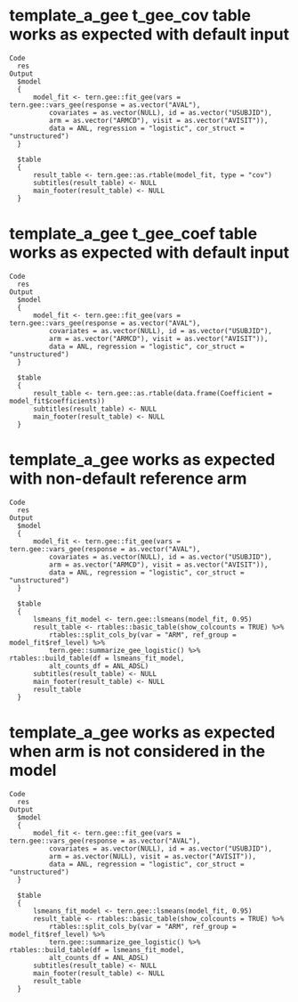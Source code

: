 # template_a_gee t_gee_cov table works as expected with default input

    Code
      res
    Output
      $model
      {
          model_fit <- tern.gee::fit_gee(vars = tern.gee::vars_gee(response = as.vector("AVAL"), 
              covariates = as.vector(NULL), id = as.vector("USUBJID"), 
              arm = as.vector("ARMCD"), visit = as.vector("AVISIT")), 
              data = ANL, regression = "logistic", cor_struct = "unstructured")
      }
      
      $table
      {
          result_table <- tern.gee::as.rtable(model_fit, type = "cov")
          subtitles(result_table) <- NULL
          main_footer(result_table) <- NULL
      }
      

# template_a_gee t_gee_coef table works as expected with default input

    Code
      res
    Output
      $model
      {
          model_fit <- tern.gee::fit_gee(vars = tern.gee::vars_gee(response = as.vector("AVAL"), 
              covariates = as.vector(NULL), id = as.vector("USUBJID"), 
              arm = as.vector("ARMCD"), visit = as.vector("AVISIT")), 
              data = ANL, regression = "logistic", cor_struct = "unstructured")
      }
      
      $table
      {
          result_table <- tern.gee::as.rtable(data.frame(Coefficient = model_fit$coefficients))
          subtitles(result_table) <- NULL
          main_footer(result_table) <- NULL
      }
      

# template_a_gee works as expected with non-default reference arm

    Code
      res
    Output
      $model
      {
          model_fit <- tern.gee::fit_gee(vars = tern.gee::vars_gee(response = as.vector("AVAL"), 
              covariates = as.vector(NULL), id = as.vector("USUBJID"), 
              arm = as.vector("ARMCD"), visit = as.vector("AVISIT")), 
              data = ANL, regression = "logistic", cor_struct = "unstructured")
      }
      
      $table
      {
          lsmeans_fit_model <- tern.gee::lsmeans(model_fit, 0.95)
          result_table <- rtables::basic_table(show_colcounts = TRUE) %>% 
              rtables::split_cols_by(var = "ARM", ref_group = model_fit$ref_level) %>% 
              tern.gee::summarize_gee_logistic() %>% rtables::build_table(df = lsmeans_fit_model, 
              alt_counts_df = ANL_ADSL)
          subtitles(result_table) <- NULL
          main_footer(result_table) <- NULL
          result_table
      }
      

# template_a_gee works as expected when arm is not considered in the model

    Code
      res
    Output
      $model
      {
          model_fit <- tern.gee::fit_gee(vars = tern.gee::vars_gee(response = as.vector("AVAL"), 
              covariates = as.vector(NULL), id = as.vector("USUBJID"), 
              arm = as.vector(NULL), visit = as.vector("AVISIT")), 
              data = ANL, regression = "logistic", cor_struct = "unstructured")
      }
      
      $table
      {
          lsmeans_fit_model <- tern.gee::lsmeans(model_fit, 0.95)
          result_table <- rtables::basic_table(show_colcounts = TRUE) %>% 
              rtables::split_cols_by(var = "ARM", ref_group = model_fit$ref_level) %>% 
              tern.gee::summarize_gee_logistic() %>% rtables::build_table(df = lsmeans_fit_model, 
              alt_counts_df = ANL_ADSL)
          subtitles(result_table) <- NULL
          main_footer(result_table) <- NULL
          result_table
      }
      

